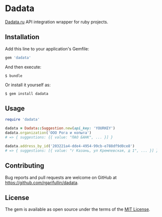 # Dadata

[Dadata.ru](https://dadata.ru/) API integration wrapper for ruby projects.

## Installation

Add this line to your application's Gemfile:

```ruby
gem 'dadata'
```

And then execute:

    $ bundle

Or install it yourself as:

    $ gem install dadata

## Usage

```ruby
require 'dadata'

dadata = Dadata::Suggestion.new(api_key: 'YOURKEY')
dadata.organization('ООО Рога и копыта')
# => { suggestions: {{ value: "ПАО БАНК", ... }] }

dadata.address_by_id('203221a4-dde4-4954-99cb-e788df9d0ce8')
# => { suggestions: [{ value: "г Казань, ул Кремлевская, д 1", ... }] }
```

## Contributing

Bug reports and pull requests are welcome on GitHub at https://github.com/rgarifullin/dadata.

## License

The gem is available as open source under the terms of the [MIT License](https://opensource.org/licenses/MIT).
